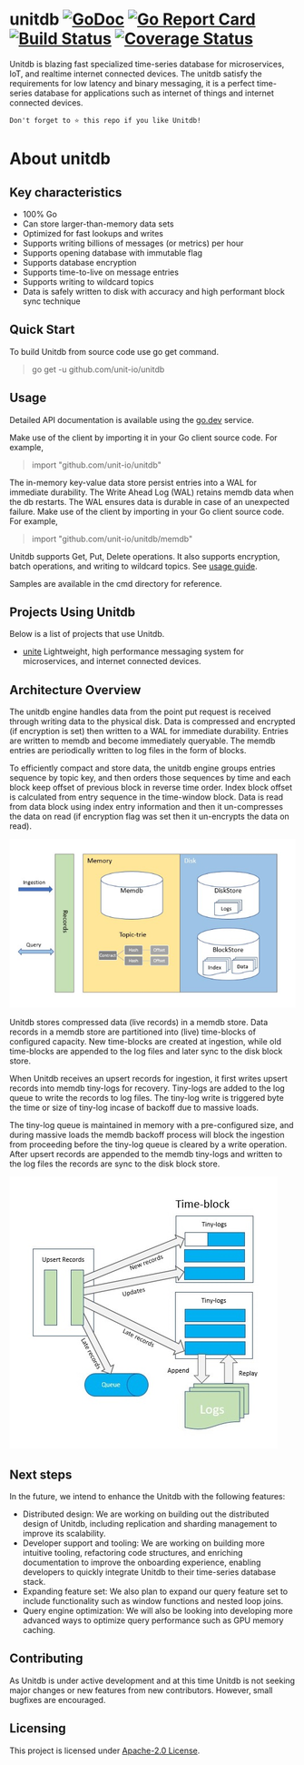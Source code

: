 # unitdb [![GoDoc](https://godoc.org/github.com/unit-io/unitdb?status.svg)](https://pkg.go.dev/github.com/unit-io/unitdb) [![Go Report Card](https://goreportcard.com/badge/github.com/unit-io/unitdb)](https://goreportcard.com/report/github.com/unit-io/unitdb) [![Build Status](https://travis-ci.org/unit-io/unitdb.svg?branch=master)](https://travis-ci.org/unit-io/unitdb) [![Coverage Status](https://coveralls.io/repos/github/unit-io/unitdb/badge.svg?branch=master)](https://coveralls.io/github/unit-io/unitdb?branch=master)

Unitdb is blazing fast specialized time-series database for microservices, IoT, and realtime internet connected devices. The unitdb satisfy the requirements for low latency and binary messaging, it is a perfect time-series database for applications such as internet of things and internet connected devices.

```
Don't forget to ⭐ this repo if you like Unitdb!
```

# About unitdb 

## Key characteristics
- 100% Go
- Can store larger-than-memory data sets
- Optimized for fast lookups and writes
- Supports writing billions of messages (or metrics) per hour
- Supports opening database with immutable flag
- Supports database encryption
- Supports time-to-live on message entries
- Supports writing to wildcard topics
- Data is safely written to disk with accuracy and high performant block sync technique

## Quick Start
To build Unitdb from source code use go get command.

> go get -u github.com/unit-io/unitdb

## Usage
Detailed API documentation is available using the [go.dev](https://pkg.go.dev/github.com/unit-io/unitdb) service.

Make use of the client by importing it in your Go client source code. For example,

> import "github.com/unit-io/unitdb"

The in-memory key-value data store persist entries into a WAL for immediate durability. The Write Ahead Log (WAL) retains memdb data when the db restarts. The WAL ensures data is durable in case of an unexpected failure. Make use of the client by importing in your Go client source code. For example,

> import "github.com/unit-io/unitdb/memdb"

Unitdb supports Get, Put, Delete operations. It also supports encryption, batch operations, and writing to wildcard topics. See [usage guide](https://github.com/unit-io/unitdb/tree/master/docs/usage.md). 

Samples are available in the cmd directory for reference.

## Projects Using Unitdb
Below is a list of projects that use Unitdb.

- [unite](https://github.com/unit-io/unite) Lightweight, high performance messaging system for microservices, and internet connected devices.

## Architecture Overview
The unitdb engine handles data from the point put request is received through writing data to the physical disk. Data is compressed and encrypted (if encryption is set) then written to a WAL for immediate durability. Entries are written to memdb and become immediately queryable. The memdb entries are periodically written to log files in the form of blocks.

To efficiently compact and store data, the unitdb engine groups entries sequence by topic key, and then orders those sequences by time and each block keep offset of previous block in reverse time order. Index block offset is calculated from entry sequence in the time-window block. Data is read from data block using index entry information and then it un-compresses the data on read (if encryption flag was set then it un-encrypts the data on read).

<p align="left">
  <img src="docs/img/architecture-overview.png" />
</p>

Unitdb stores compressed data (live records) in a memdb store. Data records in a memdb store are partitioned into (live) time-blocks of configured capacity. New time-blocks are created at ingestion, while old time-blocks are appended to the log files and later sync to the disk block store.

When Unitdb receives an upsert records for ingestion, it first writes upsert records into memdb tiny-logs for recovery. Tiny-logs are added to the log queue to write the records to log files. The tiny-log write is triggered byte the time or size of tiny-log incase of backoff due to massive loads. 

The tiny-log queue is maintained in memory with a pre-configured size, and during massive loads the memdb backoff process will block the ingestion from proceeding before the tiny-log queue is cleared by a write operation. After upsert records are appended to the memdb tiny-logs and written to the log files the records are sync to the disk block store.

<p align="left">
  <img src="docs/img/memdb-upsert.png" />
</p>

## Next steps
In the future, we intend to enhance the Unitdb with the following features:

- Distributed design: We are working on building out the distributed design of Unitdb, including replication and sharding management to improve its scalability.
- Developer support and tooling: We are working on building more intuitive tooling, refactoring code structures, and enriching documentation to improve the onboarding experience, enabling developers to quickly integrate Unitdb to their time-series database stack.
- Expanding feature set: We also plan to expand our query feature set to include functionality such as window functions and nested loop joins.
- Query engine optimization: We will also be looking into developing more advanced ways to optimize query performance such as GPU memory caching.

## Contributing
As Unitdb is under active development and at this time Unitdb is not seeking major changes or new features from new contributors. However, small bugfixes are encouraged.

## Licensing
This project is licensed under [Apache-2.0 License](https://github.com/unit-io/unitdb/blob/master/LICENSE).

